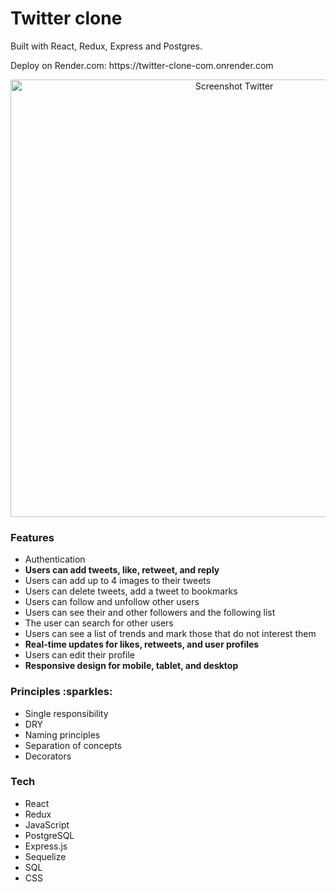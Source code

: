 <h1>Twitter clone</h3>

<p>Built with React, Redux, Express and Postgres. </p>
<p>Deploy on Render.com: https://twitter-clone-com.onrender.com</p>

<p align="center">
  <img width="700" alt="Screenshot Twitter" src="https://github.com/lkurash/Twitter/assets/105499318/3f29745d-36c6-4468-b218-2ebf6d6d44d3">
</p>

<h3>Features</h4>
<ul>
  <li>Authentication</li>
  <li><b>Users can add tweets, like, retweet, and reply</b></li>
  <li>Users can add up to 4 images to their tweets</li>
  <li>Users can delete tweets, add a tweet to bookmarks</li>
  <li>Users can follow and unfollow other users</li>
  <li>Users can see their and other followers and the following list</li>
  <li>The user can search for other users</li>
  <li>Users can see a list of trends and mark those that do not interest them</li>
  <li><b>Real-time updates for likes, retweets, and user profiles</b></li>
  <li>Users can edit their profile</li>
  <li><b>Responsive design for mobile, tablet, and desktop</b></li>
</ul>

<h3>Principles :sparkles:</h4>
<ul>
  <li>Single responsibility</li>
  <li>DRY</li>
  <li>Naming principles</li>
  <li>Separation of concepts</li>
  <li>Decorators</li>
</ul>

<h3>Tech</h4>
<ul>
  <li>React</li>
  <li>Redux</li>
  <li>JavaScript</li>
  <li>PostgreSQL</li>
  <li>Express.js</li>
  <li>Sequelize</li>
  <li>SQL</li>
  <li>CSS</li>
</ul>
